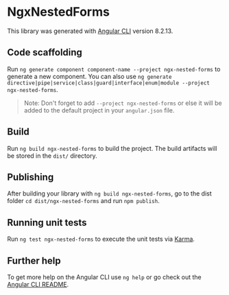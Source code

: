 # NgxNestedForms

This library was generated with [Angular CLI](https://github.com/angular/angular-cli) version 8.2.13.

## Code scaffolding

Run `ng generate component component-name --project ngx-nested-forms` to generate a new component. You can also use `ng generate directive|pipe|service|class|guard|interface|enum|module --project ngx-nested-forms`.
> Note: Don't forget to add `--project ngx-nested-forms` or else it will be added to the default project in your `angular.json` file. 

## Build

Run `ng build ngx-nested-forms` to build the project. The build artifacts will be stored in the `dist/` directory.

## Publishing

After building your library with `ng build ngx-nested-forms`, go to the dist folder `cd dist/ngx-nested-forms` and run `npm publish`.

## Running unit tests

Run `ng test ngx-nested-forms` to execute the unit tests via [Karma](https://karma-runner.github.io).

## Further help

To get more help on the Angular CLI use `ng help` or go check out the [Angular CLI README](https://github.com/angular/angular-cli/blob/master/README.md).
